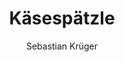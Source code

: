 ---
title: Käsespätzle
author: Sebastian Krüger
category: Noodles
layout: recipe
ingredients:
    - 1kg Spätzle
    - Butter
    - 3 Zwiebeln
    - 250g Gouda
    - Cremefine
    - Salz
instructions:
    - Zwiebeln in Butter in einer Pfanne anschwitzen
    - Zwiebeln herausnehmen
    - Spätzle anbraten und reichlich salzen
    - Cremefine hinzugeben
    - Gouda hinzugeben
    - Mit den Zwiebeln toppen
image: käsespätzle.jpg
---